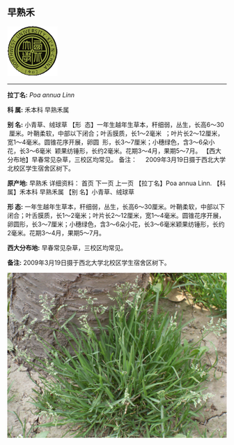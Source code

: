 ## 早熟禾

![西北大学校园网络植物志](../JPG/nwu.gif)

---

**拉丁名:**  _Poa annua Linn_

**科 属:** 禾本科 早熟禾属

**别 名:** 小青草、绒球草
【形  态】一年生越年生草本，秆细弱，丛生，长高6～30
 厘米。叶鞘柔软，中部以下闭合；叶舌膜质，长1～2毫米
 ；叶片长2～12厘米，宽1～4毫米。圆锥花序开展，卵圆
 形，长3～7厘米；小穗绿色，含3～6朵小花，长3～6毫米
 颖果纺锤形，长约2毫米。花期3～4月，果期5～7月。
【西大分布地】早春常见杂草，三校区均常见。
备注：
    2009年3月19日摄于西北大学北校区学生宿舍区树下。


**原产地:** 早熟禾
详细资料： 首页 下一页 上一页
【拉丁名】Poa annua Linn.
【科 属】禾本科 早熟禾属
【别 名】小青草、绒球草

**形  态:** 一年生越年生草本，秆细弱，丛生，长高6～30厘米。叶鞘柔软，中部以下闭合；叶舌膜质，长1～2毫米；叶片长2～12厘米，宽1～4毫米。圆锥花序开展，卵圆形，长3～7厘米；小穗绿色，含3～6朵小花，长3～6毫米颖果纺锤形，长约2毫米。花期3～4月，果期5～7月。

**西大分布地:** 早春常见杂草，三校区均常见。

**备注:** 2009年3月19日摄于西北大学北校区学生宿舍区树下。

![早熟禾](../JPG/早熟禾1.JPG) 


